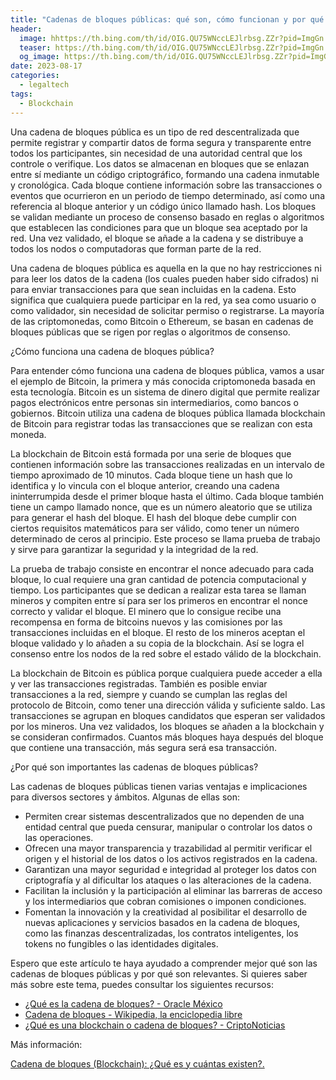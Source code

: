 ```yaml
---
title: "Cadenas de bloques públicas: qué son, cómo funcionan y por qué importan"
header:
  image: hhttps://th.bing.com/th/id/OIG.QU75WNccLEJlrbsg.ZZr?pid=ImgGn
  teaser: https://th.bing.com/th/id/OIG.QU75WNccLEJlrbsg.ZZr?pid=ImgGn
  og_image: https://th.bing.com/th/id/OIG.QU75WNccLEJlrbsg.ZZr?pid=ImgGn
date: 2023-08-17
categories:
  - legaltech
tags:
  - Blockchain
---
```


Una cadena de bloques pública es un tipo de red descentralizada que permite registrar y compartir datos de forma segura y transparente entre todos los participantes, sin necesidad de una autoridad central que los controle o verifique. Los datos se almacenan en bloques que se enlazan entre sí mediante un código criptográfico, formando una cadena inmutable y cronológica. Cada bloque contiene información sobre las transacciones o eventos que ocurrieron en un periodo de tiempo determinado, así como una referencia al bloque anterior y un código único llamado hash. Los bloques se validan mediante un proceso de consenso basado en reglas o algoritmos que establecen las condiciones para que un bloque sea aceptado por la red. Una vez validado, el bloque se añade a la cadena y se distribuye a todos los nodos o computadoras que forman parte de la red.

Una cadena de bloques pública es aquella en la que no hay restricciones ni para leer los datos de la cadena (los cuales pueden haber sido cifrados) ni para enviar transacciones para que sean incluidas en la cadena. Esto significa que cualquiera puede participar en la red, ya sea como usuario o como validador, sin necesidad de solicitar permiso o registrarse. La mayoría de las criptomonedas, como Bitcoin o Ethereum, se basan en cadenas de bloques públicas que se rigen por reglas o algoritmos de consenso.

¿Cómo funciona una cadena de bloques pública?

Para entender cómo funciona una cadena de bloques pública, vamos a usar el ejemplo de Bitcoin, la primera y más conocida criptomoneda basada en esta tecnología. Bitcoin es un sistema de dinero digital que permite realizar pagos electrónicos entre personas sin intermediarios, como bancos o gobiernos. Bitcoin utiliza una cadena de bloques pública llamada blockchain de Bitcoin para registrar todas las transacciones que se realizan con esta moneda.

La blockchain de Bitcoin está formada por una serie de bloques que contienen información sobre las transacciones realizadas en un intervalo de tiempo aproximado de 10 minutos. Cada bloque tiene un hash que lo identifica y lo vincula con el bloque anterior, creando una cadena ininterrumpida desde el primer bloque hasta el último. Cada bloque también tiene un campo llamado nonce, que es un número aleatorio que se utiliza para generar el hash del bloque. El hash del bloque debe cumplir con ciertos requisitos matemáticos para ser válido, como tener un número determinado de ceros al principio. Este proceso se llama prueba de trabajo y sirve para garantizar la seguridad y la integridad de la red.

La prueba de trabajo consiste en encontrar el nonce adecuado para cada bloque, lo cual requiere una gran cantidad de potencia computacional y tiempo. Los participantes que se dedican a realizar esta tarea se llaman mineros y compiten entre sí para ser los primeros en encontrar el nonce correcto y validar el bloque. El minero que lo consigue recibe una recompensa en forma de bitcoins nuevos y las comisiones por las transacciones incluidas en el bloque. El resto de los mineros aceptan el bloque validado y lo añaden a su copia de la blockchain. Así se logra el consenso entre los nodos de la red sobre el estado válido de la blockchain.

La blockchain de Bitcoin es pública porque cualquiera puede acceder a ella y ver las transacciones registradas. También es posible enviar transacciones a la red, siempre y cuando se cumplan las reglas del protocolo de Bitcoin, como tener una dirección válida y suficiente saldo. Las transacciones se agrupan en bloques candidatos que esperan ser validados por los mineros. Una vez validados, los bloques se añaden a la blockchain y se consideran confirmados. Cuantos más bloques haya después del bloque que contiene una transacción, más segura será esa transacción.

¿Por qué son importantes las cadenas de bloques públicas?

Las cadenas de bloques públicas tienen varias ventajas e implicaciones para diversos sectores y ámbitos. Algunas de ellas son:

- Permiten crear sistemas descentralizados que no dependen de una entidad central que pueda censurar, manipular o controlar los datos o las operaciones.
- Ofrecen una mayor transparencia y trazabilidad al permitir verificar el origen y el historial de los datos o los activos registrados en la cadena.
- Garantizan una mayor seguridad e integridad al proteger los datos con criptografía y al dificultar los ataques o las alteraciones de la cadena.
- Facilitan la inclusión y la participación al eliminar las barreras de acceso y los intermediarios que cobran comisiones o imponen condiciones.
- Fomentan la innovación y la creatividad al posibilitar el desarrollo de nuevas aplicaciones y servicios basados en la cadena de bloques, como las finanzas descentralizadas, los contratos inteligentes, los tokens no fungibles o las identidades digitales.

Espero que este artículo te haya ayudado a comprender mejor qué son las cadenas de bloques públicas y por qué son relevantes. Si quieres saber más sobre este tema, puedes consultar los siguientes recursos:

- [¿Qué es la cadena de bloques? - Oracle México](https://www.oracle.com/mx/blockchain/what-is-blockchain/)
- [Cadena de bloques - Wikipedia, la enciclopedia libre](https://es.wikipedia.org/wiki/Cadena_de_bloques)
- [¿Qué es una blockchain o cadena de bloques? - CriptoNoticias](https://www.criptonoticias.com/criptopedia/que-es-blockchain-cadena-bloques)

Más información:

[Cadena de bloques (Blockchain): ¿Qué es y cuántas existen?. ](https://higo.io/glosario-contable/c/cadena-de-bloques-blockchain-que-es-y-cuantas-existen/.)